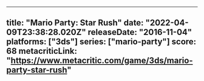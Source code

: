
---
title: "Mario Party: Star Rush"
date: "2022-04-09T23:38:28.020Z"
releaseDate: "2016-11-04"
platforms: ["3ds"]
series: ["mario-party"]
score: 68
metacriticLink: "https://www.metacritic.com/game/3ds/mario-party-star-rush"
---
